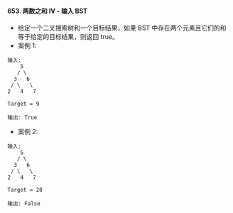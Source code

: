 #### 653. 两数之和 IV - 输入 BST
- 给定一个二叉搜索树和一个目标结果，如果 BST 中存在两个元素且它们的和等于给定的目标结果，则返回 true。
- 案例 1:
```
输入: 
    5
   / \
  3   6
 / \   \
2   4   7

Target = 9

输出: True
```

- 案例 2:
```
输入: 
    5
   / \
  3   6
 / \   \
2   4   7

Target = 28

输出: False
```